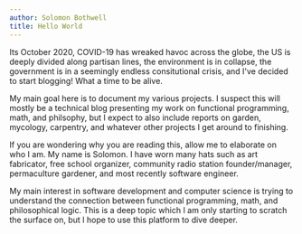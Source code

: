 ```yaml
---
author: Solomon Bothwell
title: Hello World
---
```


Its October 2020, COVID-19 has wreaked havoc across the globe, the US is
deeply divided along partisan lines, the environment is in collapse, the
government is in a seemingly endless consitutional crisis, and I\'ve
decided to start blogging! What a time to be alive.

My main goal here is to document my various projects. I suspect this
will mostly be a technical blog presenting my work on functional
programming, math, and philsophy, but I expect to also include reports
on garden, mycology, carpentry, and whatever other projects I get around
to finishing.

If you are wondering why you are reading this, allow me to elaborate on
who I am. My name is Solomon. I have worn many hats such as art
fabricator, free school organizer, community radio station
founder/manager, permaculture gardener, and most recently software
engineer.

My main interest in software development and computer science is trying
to understand the connection between functional programming, math, and
philosophical logic. This is a deep topic which I am only starting to
scratch the surface on, but I hope to use this platform to dive deeper.
